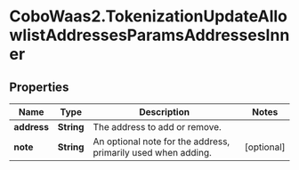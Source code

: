 # CoboWaas2.TokenizationUpdateAllowlistAddressesParamsAddressesInner

## Properties

Name | Type | Description | Notes
------------ | ------------- | ------------- | -------------
**address** | **String** | The address to add or remove. | 
**note** | **String** | An optional note for the address, primarily used when adding. | [optional] 


